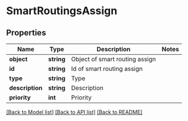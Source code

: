 # SmartRoutingsAssign

## Properties
Name | Type | Description | Notes
------------ | ------------- | ------------- | -------------
**object** | **string** | Object of smart routing assign | 
**id** | **string** | Id of smart routing assign | 
**type** | **string** | Type | 
**description** | **string** | Description | 
**priority** | **int** | Priority | 

[[Back to Model list]](../README.md#documentation-for-models) [[Back to API list]](../README.md#documentation-for-api-endpoints) [[Back to README]](../../README.md)


